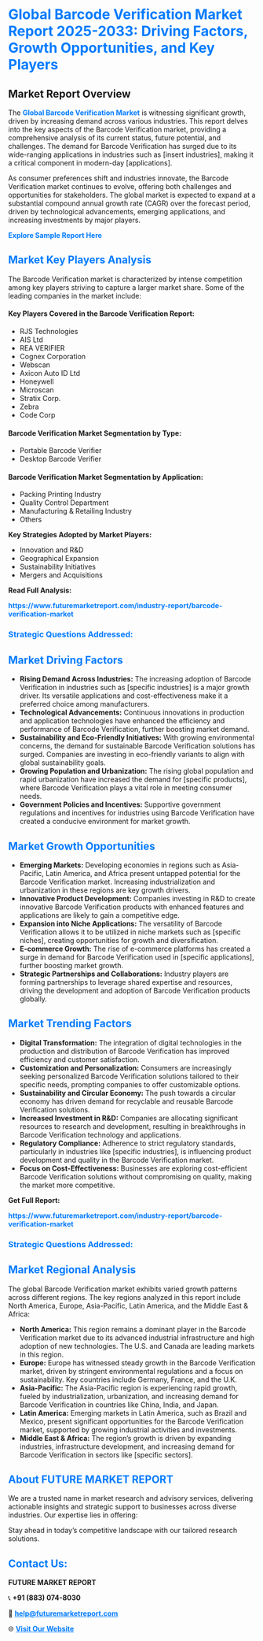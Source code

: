 <h1 style="color: #007BFF;">Global Barcode Verification Market Report 2025-2033: Driving Factors, Growth Opportunities, and Key Players</h1>

<section id="overview">
<h2>Market Report Overview</h2>
<p>The <a href="https://www.futuremarketreport.com/industry-report/barcode-verification-market" style="color: #007BFF; text-decoration: none;"><strong>Global Barcode Verification Market</strong></a> is witnessing significant growth, driven by increasing demand across various industries. This report delves into the key aspects of the Barcode Verification market, providing a comprehensive analysis of its current status, future potential, and challenges. The demand for Barcode Verification has surged due to its wide-ranging applications in industries such as [insert industries], making it a critical component in modern-day [applications].</p>
<p>As consumer preferences shift and industries innovate, the Barcode Verification market continues to evolve, offering both challenges and opportunities for stakeholders. The global market is expected to expand at a substantial compound annual growth rate (CAGR) over the forecast period, driven by technological advancements, emerging applications, and increasing investments by major players.</p>
</section>

<section id="overview">
<p><a href="https://www.futuremarketreport.com/request-sample/reportId=81760" style="color: #007BFF; text-decoration: none;"><strong>Explore Sample Report Here</strong></a></p>
</section>

<section id="key-players">
<h2 style="color: #007BFF;">Market Key Players Analysis</h2>
<p>The Barcode Verification market is characterized by intense competition among key players striving to capture a larger market share. Some of the leading companies in the market include:</p>
<h4>Key Players Covered in the Barcode Verification Report:</h4>
<ul><li>RJS Technologies</li><li>AIS Ltd</li><li>REA VERIFIER</li><li>Cognex Corporation</li><li>Webscan</li><li>Axicon Auto ID Ltd</li><li>Honeywell</li><li>Microscan</li><li>Stratix Corp.</li><li>Zebra</li><li>Code Corp</li></ul>
<h4>Barcode Verification Market Segmentation by Type:</h4>
<ul><li>Portable Barcode Verifier</li><li>Desktop Barcode Verifier</li></ul>

<h4>Barcode Verification Market Segmentation by Application:</h4>
<ul><li>Packing Printing Industry</li><li>Quality Control Department</li><li>Manufacturing &amp; Retailing Industry</li><li>Others</li></ul>
<p><strong>Key Strategies Adopted by Market Players:</strong></p>
<ul>
<li>Innovation and R&D</li>
<li>Geographical Expansion</li>
<li>Sustainability Initiatives</li>
<li>Mergers and Acquisitions</li>
</ul>
</section>

<section>
<p><strong>Read Full Analysis: </strong></p><a href="https://www.futuremarketreport.com/industry-report/barcode-verification-market" style="color: #007BFF; text-decoration: none;"><strong>https://www.futuremarketreport.com/industry-report/barcode-verification-market</strong></a>
<h3 style="color: #007BFF;">Strategic Questions Addressed:</h3>
</section>

<section id="driving-factors">
<h2 style="color: #007BFF;">Market Driving Factors</h2>
<ul>
<li><strong>Rising Demand Across Industries:</strong> The increasing adoption of Barcode Verification in industries such as [specific industries] is a major growth driver. Its versatile applications and cost-effectiveness make it a preferred choice among manufacturers.</li>
<li><strong>Technological Advancements:</strong> Continuous innovations in production and application technologies have enhanced the efficiency and performance of Barcode Verification, further boosting market demand.</li>
<li><strong>Sustainability and Eco-Friendly Initiatives:</strong> With growing environmental concerns, the demand for sustainable Barcode Verification solutions has surged. Companies are investing in eco-friendly variants to align with global sustainability goals.</li>
<li><strong>Growing Population and Urbanization:</strong> The rising global population and rapid urbanization have increased the demand for [specific products], where Barcode Verification plays a vital role in meeting consumer needs.</li>
<li><strong>Government Policies and Incentives:</strong> Supportive government regulations and incentives for industries using Barcode Verification have created a conducive environment for market growth.</li>
</ul>
</section>

<section id="growth-opportunities">
<h2 style="color: #007BFF;">Market Growth Opportunities</h2>
<ul>
<li><strong>Emerging Markets:</strong> Developing economies in regions such as Asia-Pacific, Latin America, and Africa present untapped potential for the Barcode Verification market. Increasing industrialization and urbanization in these regions are key growth drivers.</li>
<li><strong>Innovative Product Development:</strong> Companies investing in R&D to create innovative Barcode Verification products with enhanced features and applications are likely to gain a competitive edge.</li>
<li><strong>Expansion into Niche Applications:</strong> The versatility of Barcode Verification allows it to be utilized in niche markets such as [specific niches], creating opportunities for growth and diversification.</li>
<li><strong>E-commerce Growth:</strong> The rise of e-commerce platforms has created a surge in demand for Barcode Verification used in [specific applications], further boosting market growth.</li>
<li><strong>Strategic Partnerships and Collaborations:</strong> Industry players are forming partnerships to leverage shared expertise and resources, driving the development and adoption of Barcode Verification products globally.</li>
</ul>
</section>

<section id="trending-factors">
<h2 style="color: #007BFF;">Market Trending Factors</h2>
<ul>
<li><strong>Digital Transformation:</strong> The integration of digital technologies in the production and distribution of Barcode Verification has improved efficiency and customer satisfaction.</li>
<li><strong>Customization and Personalization:</strong> Consumers are increasingly seeking personalized Barcode Verification solutions tailored to their specific needs, prompting companies to offer customizable options.</li>
<li><strong>Sustainability and Circular Economy:</strong> The push towards a circular economy has driven demand for recyclable and reusable Barcode Verification solutions.</li>
<li><strong>Increased Investment in R&D:</strong> Companies are allocating significant resources to research and development, resulting in breakthroughs in Barcode Verification technology and applications.</li>
<li><strong>Regulatory Compliance:</strong> Adherence to strict regulatory standards, particularly in industries like [specific industries], is influencing product development and quality in the Barcode Verification market.</li>
<li><strong>Focus on Cost-Effectiveness:</strong> Businesses are exploring cost-efficient Barcode Verification solutions without compromising on quality, making the market more competitive.</li>
</ul>
</section>

<section>
<p><strong>Get Full Report: </strong></p><a href="https://www.futuremarketreport.com/industry-report/barcode-verification-market" style="color: #007BFF; text-decoration: none;"><strong>https://www.futuremarketreport.com/industry-report/barcode-verification-market</strong></a>
<h3 style="color: #007BFF;">Strategic Questions Addressed:</h3>
</section>


<section id="regional-analysis">
<h2 style="color: #007BFF;">Market Regional Analysis</h2>
<p>The global Barcode Verification market exhibits varied growth patterns across different regions. The key regions analyzed in this report include North America, Europe, Asia-Pacific, Latin America, and the Middle East & Africa:</p>
<ul>
<li><strong>North America:</strong> This region remains a dominant player in the Barcode Verification market due to its advanced industrial infrastructure and high adoption of new technologies. The U.S. and Canada are leading markets in this region.</li>
<li><strong>Europe:</strong> Europe has witnessed steady growth in the Barcode Verification market, driven by stringent environmental regulations and a focus on sustainability. Key countries include Germany, France, and the U.K.</li>
<li><strong>Asia-Pacific:</strong> The Asia-Pacific region is experiencing rapid growth, fueled by industrialization, urbanization, and increasing demand for Barcode Verification in countries like China, India, and Japan.</li>
<li><strong>Latin America:</strong> Emerging markets in Latin America, such as Brazil and Mexico, present significant opportunities for the Barcode Verification market, supported by growing industrial activities and investments.</li>
<li><strong>Middle East & Africa:</strong> The region’s growth is driven by expanding industries, infrastructure development, and increasing demand for Barcode Verification in sectors like [specific sectors].</li>
</ul>
</section>

<footer>
<h2 style="color: #007BFF;">About FUTURE MARKET REPORT</h2>
<p>We are a trusted name in market research and advisory services, delivering actionable insights and strategic support to businesses across diverse industries. Our expertise lies in offering:</p>

<p>Stay ahead in today’s competitive landscape with our tailored research solutions.</p>

<h2 style="color: #007BFF;">Contact Us:</h2>
<p><strong>FUTURE MARKET REPORT</strong></p>
<p>📞 <strong>+91 (883) 074-8030</strong></p>
<p>📧 <strong><a href="mailto:help@futuremarketreport.com" style="color: #007BFF;">help@futuremarketreport.com</a></strong></p>
<p>🌐 <strong><a href="https://www.futuremarketreport.com/" style="color: #007BFF;">Visit Our Website</a></strong></p>
</footer>